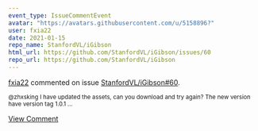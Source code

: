```yaml
---
event_type: IssueCommentEvent
avatar: "https://avatars.githubusercontent.com/u/5158896?"
user: fxia22
date: 2021-01-15
repo_name: StanfordVL/iGibson
html_url: https://github.com/StanfordVL/iGibson/issues/60
repo_url: https://github.com/StanfordVL/iGibson
---
```


<a href='https://github.com/fxia22' target='_blank'>fxia22</a> commented on issue <a href='https://github.com/StanfordVL/iGibson/issues/60' target='_blank'>StanfordVL/iGibson#60</a>.

<small>@zhxsking I have updated the assets, can you download and try again? The new version have version tag 1.0.1...</small>

<a href='https://github.com/StanfordVL/iGibson/issues/60' target='_blank'>View Comment</a>